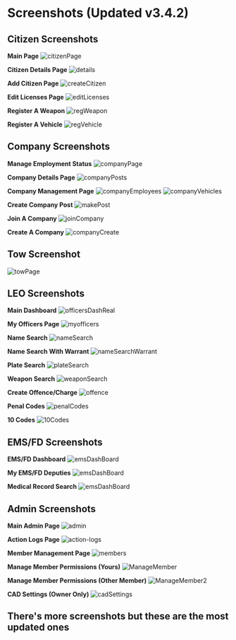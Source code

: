 # Screenshots (Updated v3.4.2)

## Citizen Screenshots

**Main Page**
![citizenPage](./public/screenshots/citizenPage.png)

**Citizen Details Page**
![details](./public/screenshots/details-1.png)

**Add Citizen Page**
![createCitizen](./public/screenshots/createCitizen.png)

**Edit Licenses Page**
![editLicenses](./public/screenshots/editLicenses.png)

**Register A Weapon**
![regWeapon](./public/screenshots/regWeapon.png)

**Register A Vehicle**
![regVehicle](./public/screenshots/regVehicle.png)

## Company Screenshots

**Manage Employment Status**
![companyPage](./public/screenshots/companyPage.png)

**Company Details Page**
![companyPosts](./public/screenshots/companyPosts.png)

**Company Management Page**
![companyEmployees](./public/screenshots/companyEmployees.png)
![companyVehicles](./public/screenshots/companyVehicles.png)

**Create Company Post**
![makePost](./public/screenshots/makePost.png)

**Join A Company**
![joinCompany](./public/screenshots/joinCompany.png)

**Create A Company**
![companyCreate](./public/screenshots/companyCreate.png)

## Tow Screenshot

![towPage](./public/screenshots/towPage.png)

## LEO Screenshots

**Main Dashboard**
![officersDashReal](./public/screenshots/officersDashReal.png)

**My Officers Page**
![myofficers](./public/screenshots/myofficers.png)

**Name Search**
![nameSearch](./public/screenshots/nameSearch.png)

**Name Search With Warrant**
![nameSearchWarrant](./public/screenshots/nameSearchWarrant.png)

**Plate Search**
![plateSearch](./public/screenshots/plateSearch.png)

**Weapon Search**
![weaponSearch](./public/screenshots/weaponSearch.png)

**Create Offence/Charge**
![offence](./public/screenshots/offence.png)

**Penal Codes**
![penalCodes](./public/screenshots/penalCodes.png)

**10 Codes**
![10Codes](./public/screenshots/10Codes.png)

## EMS/FD Screenshots

**EMS/FD Dashboard**
![emsDashBoard](./public/screenshots/emsDashBoard.png)

**My EMS/FD Deputies**
![emsDashBoard](./public/screenshots/ems.png)

**Medical Record Search**
![emsDashBoard](./public/screenshots/medical.png)

## Admin Screenshots

**Main Admin Page**
![admin](./public/screenshots/admin.png)

**Action Logs Page**
![action-logs](./public/screenshots/action-logs.png)

**Member Management Page**
![members](./public/screenshots/members.png)

**Manage Member Permissions (Yours)**
![ManageMember](./public/screenshots/ManageMember.png)

**Manage Member Permissions (Other Member)**
![ManageMember2](./public/screenshots/ManageMember2.png)

**CAD Settings (Owner Only)**
![cadSettings](./public/screenshots/cadSettings.png)

## There's more screenshots but these are the most updated ones
